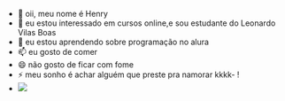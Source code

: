 - 👋 oii, meu nome é Henry
- 👀 eu estou interessado em cursos online,e sou estudante do Leonardo Vilas Boas
- 🌱 eu estou aprendendo sobre programação no alura
- 📫 eu gosto de comer
- 😄 não gosto de ficar com fome
- ⚡ meu sonho é achar alguém que preste pra namorar kkkk- !
- ![](https://media1.tenor.com/m/WWuKr0zRdGYAAAAC/messi.gif)
